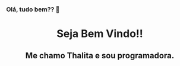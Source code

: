 ### Olá, tudo bem?? 👋

<h1 align="center">Seja Bem Vindo!!</h1>
<h2 align="center">Me chamo Thalita e sou programadora.</h2>





